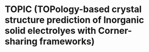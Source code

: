 # TOPIC (TOPology-based crystal structure prediction of Inorganic solid electrolyes with Corner-sharing frameworks)
